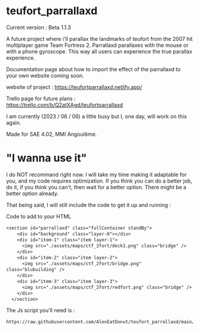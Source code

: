 # teufort_parrallaxd

Current version :
Beta 1.1.3

A future project where i'll parallax the landmarks of teufort from the 2007 hit multiplayer game Team Fortress 2.
Parrallaxd parallaxes with the mouse or with a phone gyroscope. This way all users can experience the true parallax experience.

Documentation page about how to import the effect of the parrallaxd to your own website coming soon.

website of project : https://teufortparrallaxd.netlify.app/

Trello page for future plans : https://trello.com/b/Q2atXAgd/teufortparrallaxd

I am currently (2023 / 06 / 06) a little busy but I, one day, will work on this again.

Made for SAE 4.02, MMI Angoulême.

# "I wanna use it"

I do NOT recommand right now. I will take my time making it adaptable for you, and my code requires optimization.
If you think you can do a better job, do it, if you think you can't, then wait for a better option.
There might be a better option already.

That being said, I will still include the code to get it up and running :

Code to add to your HTML

    <section id="parrallaxd" class="fullContainer standBy">
        <div id="background" class="layer-0"></div>
        <div id="item-1" class="item layer-1">
          <img src="./assets/maps/ctf_2fort/deck1.png" class="bridge" />
        </div>
        <div id="item-2" class="item layer-2">
          <img src="./assets/maps/ctf_2fort/bridge.png" class="blubuilding" />
        </div>
        <div id="item-3" class="item layer-3">
          <img src="./assets/maps/ctf_2fort/redfort.png" class="bridge" />
        </div>
      </section>

The Js script you'll need is :

    https://raw.githubusercontent.com/AlexEatDonut/teufort_parrallaxd/main/assets/script/parrallaxd.js
